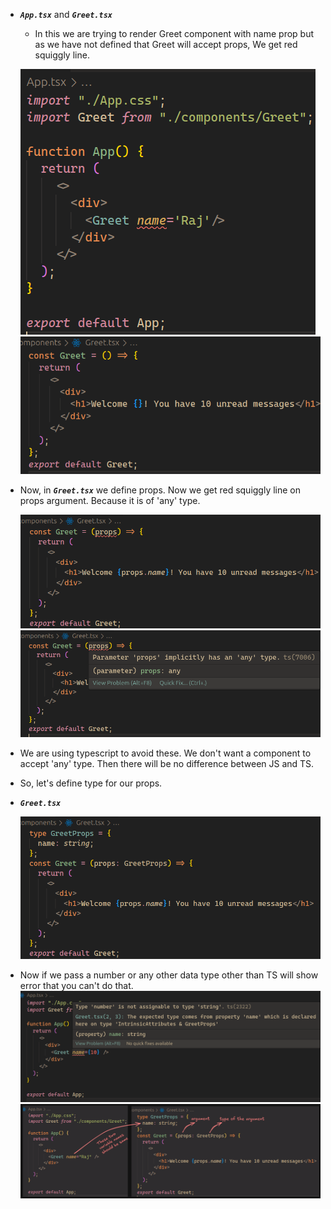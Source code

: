 - ***`App.tsx`*** and ***`Greet.tsx`***
	-  In this we are trying to render Greet component with name prop but as we have not defined that Greet will accept props, We get red squiggly line.

	 ![image](images/image-1.png)
	![image](images/image-2.png)
	
- Now, in ***`Greet.tsx`*** we define props. Now we get red squiggly line on props argument. Because it is of 'any' type.

    ![image](images/image-3.png)
     ![image](images/image-4.png)
     
- We are using typescript to avoid these. We don't want a component to accept 'any' type. Then there will be no difference between JS and TS.
- So, let's define type for our props.

- ***`Greet.tsx`***

  ![image](images/image-5.png)
  
- Now if we pass a number or any other data type other than TS will show error that you can't do that.
  ![image](images/image-6.png)
  ![image](images/image-7.png)